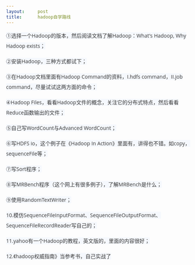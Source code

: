```yaml
---
layout:     post
title:      hadoop自学路线
---
```

<div id="article_content" class="article_content clearfix csdn-tracking-statistics" data-pid="blog" data-mod="popu_307" data-dsm="post">
								            <link rel="stylesheet" href="https://csdnimg.cn/release/phoenix/template/css/ck_htmledit_views-f76675cdea.css">
						<div class="htmledit_views" id="content_views">
                
<p><span style="color:rgb(55,55,55);font-family:'Open Sans', sans-serif;font-size:14px;line-height:28px;background-color:rgb(245,248,253);">①选择一个Hadoop的版本，然后阅读文档了解Hadoop：What's Hadoop, Why Hadoop exists；</span></p>
<p><span style="color:rgb(55,55,55);font-family:'Open Sans', sans-serif;font-size:14px;line-height:28px;background-color:rgb(245,248,253);">②安装Hadoop，三种方式都试下；</span></p>
<p><span style="color:rgb(55,55,55);font-family:'Open Sans', sans-serif;font-size:14px;line-height:28px;background-color:rgb(245,248,253);">③在Hadoop文档里面有Hadoop Command的资料，I.hdfs command，II.job command，尽量试试这两方面的命令；</span></p>
<p><span style="color:rgb(55,55,55);font-family:'Open Sans', sans-serif;font-size:14px;line-height:28px;background-color:rgb(245,248,253);">④Hadoop Files，看看Hadoop文件的概念，关注它的分布式特点，然后看看Reduce函数输出的文件；</span></p>
<p><span style="color:rgb(55,55,55);font-family:'Open Sans', sans-serif;font-size:14px;line-height:28px;background-color:rgb(245,248,253);">⑤自己写WordCount与Advanced WordCount；</span></p>
<p><span style="color:rgb(55,55,55);font-family:'Open Sans', sans-serif;font-size:14px;line-height:28px;background-color:rgb(245,248,253);">⑥写HDFS io，这个例子在《Hadoop In Action》里面有，讲得也不错。如copy，sequenceFile等；</span></p>
<p><span style="color:rgb(55,55,55);font-family:'Open Sans', sans-serif;font-size:14px;line-height:28px;background-color:rgb(245,248,253);">⑦写Sort程序；</span></p>
<p><span style="color:rgb(55,55,55);font-family:'Open Sans', sans-serif;font-size:14px;line-height:28px;background-color:rgb(245,248,253);">⑧写MRBench程序（这个网上有很多例子），了解MRBench是什么</span><span style="background-color:rgb(245,248,253);color:rgb(55,55,55);font-family:'Open Sans', sans-serif;font-size:14px;line-height:28px;">；</span></p>
<p><span style="background-color:rgb(245,248,253);color:rgb(55,55,55);font-family:'Open Sans', sans-serif;font-size:14px;line-height:28px;">⑨使用RandomTextWriter；</span></p>
<p><span style="background-color:rgb(245,248,253);color:rgb(55,55,55);font-family:'Open Sans', sans-serif;font-size:14px;line-height:28px;">10.模仿SequenceFileInputFormat、SequenceFileOutputFormat、SequenceFileRecordReader写自己的；</span></p>
<p><span style="color:rgb(55,55,55);font-family:'Open Sans', sans-serif;font-size:14px;line-height:28px;background-color:rgb(245,248,253);">11.yahoo有一个Hadoop的教程，英文版的，里面的内容很好；</span></p>
<p><span style="color:rgb(55,55,55);font-family:'Open Sans', sans-serif;font-size:14px;line-height:28px;background-color:rgb(245,248,253);">12.《hadoop权威指南》当参考书，自己实战了</span></p>
            </div>
                </div>